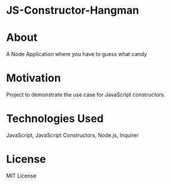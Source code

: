 # JS-Constructor-Hangman
# About
A Node Application where you have to guess what candy

# Motivation
Project to demonstrate the use case for JavaScript constructors.

# Technologies Used
JavaScript, JavaScript Constructors, Node.js, Inquirer

# License
MIT License
